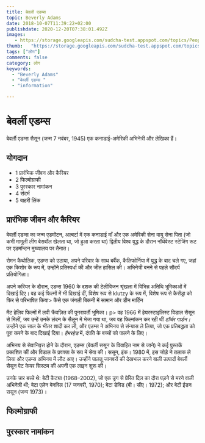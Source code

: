 ```yaml
---
title: बेवर्ली एडम्स 
topic: Beverly Adams
date: 2018-10-07T11:39:22+02:00
publishdate: 2020-12-20T07:38:01.492Z
images: 
   - https://storage.googleapis.com/sudcha-test.appspot.com/topics/People/beverly_adams/1.jpeg
thumb:   "https://storage.googleapis.com/sudcha-test.appspot.com/topics/People/beverly_adams/thumb.jpeg"
tags: ["लोग"]
comments: false
category: लोग
keywords: 
  - "Beverly Adams"
  - "बेवर्ली एडम्स "
  - "information"

---
```

<h1> बेवर्ली एडम्स </h1> <p> </p> <p> बेवर्ली एडम्स सैसून (जन्म 7 नवंबर, 1945) एक कनाडाई-अमेरिकी अभिनेत्री और लेखिका हैं। </p> <h2> योगदान </h2> <ul> <li> 1 प्रारंभिक जीवन और कैरियर </li> <li> 2 फिल्मोग्राफी </li> <li> 3 पुरस्कार नामांकन </li> <li> 4 संदर्भ </li> <li> 5 बाहरी लिंक </li> </ul> <h2> प्रारंभिक जीवन और कैरियर </h2> <p> बेवर्ली एडम्स का जन्म एडमोंटन, अल्बर्टा में एक कनाडाई माँ और एक अमेरिकी सेना वायु सेना पिता (जो कभी मामूली लीग बेसबॉल खेलता था, जो हुआ करता था) द्वितीय विश्व युद्ध के दौरान नॉर्थवेस्ट स्टेजिंग रूट पर एडमॉन्टन मुख्यालय पर तैनात। </p> <p> रोमन कैथोलिक, एडम्स को उठाया, अपने परिवार के साथ बर्बैंक, कैलिफोर्निया में युद्ध के बाद चले गए, जहां एक किशोर के रूप में, उन्होंने प्रतिस्पर्धा की और जीत हासिल की। अभिनेत्री बनने से पहले सौंदर्य प्रतियोगिता। </p> <p> अपने करियर के दौरान, एडम्स 1960 के दशक की टेलीविजन श्रृंखला में विभिन्न अतिथि भूमिकाओं में दिखाई दिए। वह कई फिल्मों में भी दिखाई दीं, विशेष रूप से klutzy के रूप में, विशेष रूप से कैसेंड्रा को फिर से परिभाषित किया> कैसे एक जंगली बिकनी में सामान </i> और डीन मार्टिन </p> </p> </p> </i> मैट हेलिव फिल्मों में लवी क्रैवज़ित की पुनरावर्ती भूमिका। p> वह 1966 में हेयरस्टाइलिस्ट विडाल सैसून से मिलीं, जब उन्हें उनके लंदन के सैलून में भेजा गया था, जब वह फिल्मांकन कर रही थीं <i> टॉर्चर गार्डन। </i> उन्होंने एक साल के भीतर शादी कर ली, और एडम्स ने अभिनय से संन्यास ले लिया, जो एक प्रतिबद्धता को पूरा करने के बाद दिखाई दिया। <i> हैमरहेड </i> में, दंपति के बच्चों को पालने के लिए। </p> <p> अभिनय से सेवानिवृत्त होने के दौरान, एडम्स (बेवर्ली ससून के विवाहित नाम से जाने) ने कई पुस्तकें प्रकाशित कीं और विडाल के प्रवक्ता के रूप में सेवा की। ससून, इंक। 1980 में, इस जोड़े ने तलाक ले लिया और एडम्स अभिनय में लौट आए। उन्होंने पालतू जानवरों की देखभाल करने वाली उत्पादों बेवर्ली सैसून पेट केयर सिस्टम की अपनी एक लाइन शुरू की। </p> <p> उनके चार बच्चे थे: बेटी कैट्या (1968–2002), जो एक ड्रग से प्रेरित दिल का दौरा पड़ने से मरने वाली अभिनेत्री थी; बेटा एलेन बेनविल (17 जनवरी, 1970); बेटा डेविड (बी। सीए। 1972); और बेटी ईडन ससून (जन्म 1973)। </p> <h2> फिल्मोग्राफी </h2> <h2> पुरस्कार नामांकन </h2> 